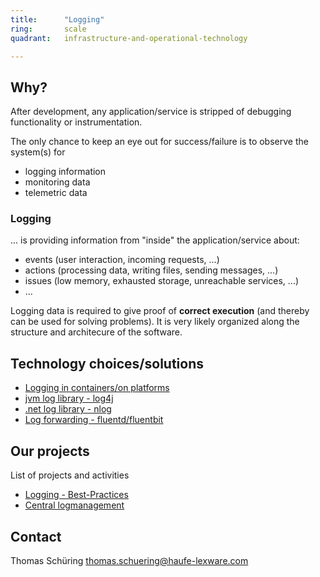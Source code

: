 ```yaml
---
title:      "Logging"
ring:       scale
quadrant:   infrastructure-and-operational-technology

---
```


## Why? ##

After development, any application/service is stripped of debugging functionality or instrumentation.

The only chance to keep an eye out for success/failure is to observe the system(s) for

- logging information
- monitoring data
- telemetric data

### Logging ###

... is providing information from "inside" the application/service about:

- events (user interaction, incoming requests, ...)
- actions (processing data, writing files, sending messages, ...)
- issues (low memory, exhausted storage, unreachable services, ...)
- ...

Logging data is required to give proof of **correct execution** (and thereby can be used for solving problems). It is very likely organized along the structure and architecure of the software.

## Technology choices/solutions

- [Logging in containers/on platforms](https://12factor.net/logs)
- [jvm log library - log4j](https://logging.apache.org/log4j/)
- [.net log library - nlog](http://nlog-project.org/)
- [Log forwarding - fluentd/fluentbit](https://www.fluentd.org/)

## Our projects ##
List of projects and activities

- [Logging - Best-Practices](https://github.com/Haufe-Lexware/Logging---Best-Practices/blob/master/README.md)
- [Central logmanagement]()

## Contact ##
Thomas Schüring <thomas.schuering@haufe-lexware.com>

